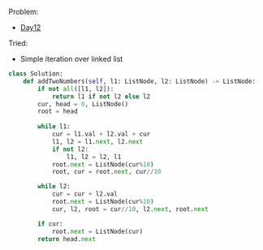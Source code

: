 Problem:
   - [Day12](https://leetcode.com/explore/challenge/card/january-leetcoding-challenge-2021/580/week-2-january-8th-january-14th/3601/)

Tried:
   - Simple iteration over linked list

``` python
class Solution:
	def addTwoNumbers(self, l1: ListNode, l2: ListNode) -> ListNode:
		if not all([l1, l2]):
			return l1 if not l2 else l2
		cur, head = 0, ListNode()
		root = head
		
		while l1:
			cur = l1.val + l2.val + cur
			l1, l2 = l1.next, l2.next
			if not l2:
				l1, l2 = l2, l1
			root.next = ListNode(cur%10)
			root, cur = root.next, cur//10

		while l2:
			cur = cur + l2.val
			root.next = ListNode(cur%10)
			cur, l2, root = cur//10, l2.next, root.next

		if cur:
			root.next = ListNode(cur)
		return head.next
```